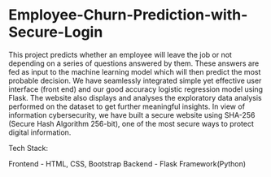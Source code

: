 # Employee-Churn-Prediction-with-Secure-Login
This project predicts whether an employee will leave the job or not depending on a series of questions answered by them. These answers are fed as input to the machine learning model which will then predict the most probable decision. We have seamlessly integrated simple yet effective user interface (front end) and our good accuracy logistic regression model using Flask. The website also displays and analyses the exploratory data analysis performed on the dataset to get further meaningful insights. In view of information cybersecurity, we have built a secure website using SHA-256 (Secure Hash Algorithm 256-bit), one of the most secure ways to protect digital information.

Tech Stack:

Frontend - HTML, CSS, Bootstrap
Backend - Flask Framework(Python)
